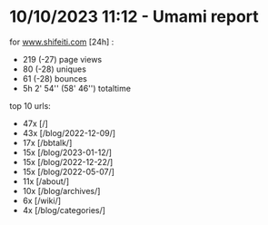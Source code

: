 # 10/10/2023 11:12 - Umami report
for www.shifeiti.com [24h] :

 - 219 (-27) page views
 - 80 (-28) uniques
 - 61 (-28) bounces
 - 5h 2' 54'' (58' 46'') totaltime


top 10 urls:
 - 47x [/]
 - 43x [/blog/2022-12-09/]
 - 17x [/bbtalk/]
 - 15x [/blog/2023-01-12/]
 - 15x [/blog/2022-12-22/]
 - 15x [/blog/2022-05-07/]
 - 11x [/about/]
 - 10x [/blog/archives/]
 - 6x [/wiki/]
 - 4x [/blog/categories/]


